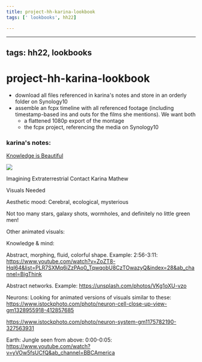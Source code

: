 ```yaml
---
title: project-hh-karina-lookbook
tags: [' lookbooks', hh22]

---
```


---
tags: hh22, lookbooks
---

# project-hh-karina-lookbook

* download all files referenced in karina's notes and store in an orderly folder on Synology10
* assemble an fcpx timeline with all referenced footage (including timestamp-based ins and outs for the films she mentions). We want both
    * a flattened 1080p export of the montage
    * the fcpx project, referencing the media on Synology10



### karina's notes:

[Knowledge is Beautiful](https://smile.amazon.com/Knowledge-Beautiful-Impossible-Invisible-Connections-Visualized/dp/0062188224/ref=sr_1_2?crid=2XJFSWZP7WPMT&keywords=information+is+beautiful&qid=1643397016&sprefix=information%2520is%2520beautiful%2Caps%2C100&sr=8-2)



![](https://images.unsplash.com/photo-1544207916-df3b3a131e35?ixlib=rb-1.2.1&ixid=MnwxMjA3fDB8MHxwaG90by1wYWdlfHx8fGVufDB8fHx8&auto=format&fit=crop&w=1470&q=80)


Imagining Extraterrestrial Contact
Karina Mathew

Visuals Needed

Aesthetic mood:
Cerebral, ecological, mysterious 

Not too many stars, galaxy shots, wormholes, and definitely no little green men!


Other animated visuals:

Knowledge & mind:

Abstract, morphing, fluid, colorful shape.
	Example: 2:56-3:11: https://www.youtube.com/watch?v=ZoZT8-HqI64&list=PLR7SXMq6iZzPAo0_TqwqobU8CzTOwazyQ&index=28&ab_channel=BigThink

Abstract networks.
	Example:
https://unsplash.com/photos/VKg1oXU-vzo

Neurons:
Looking for animated versions of visuals similar to these:
https://www.istockphoto.com/photo/neuron-cell-close-up-view-gm1328955918-412857685

https://www.istockphoto.com/photo/neuron-system-gm1175782190-327563931

Earth:
Jungle seen from above: 0:00-0:05:
https://www.youtube.com/watch?v=yVOw5fsUCfQ&ab_channel=BBCAmerica

